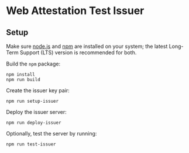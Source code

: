 # Web Attestation Test Issuer

## Setup

Make sure [node.js](https://nodejs.org/) and [npm](https://docs.npmjs.com/downloading-and-installing-node-js-and-npm) are installed on your system; the latest Long-Term Support (LTS) version is recommended for both. 

Build the `npm` package:
```
npm install
npm run build
```

Create the issuer key pair:
```
npm run setup-issuer
```

Deploy the issuer server:
```
npm run deploy-issuer
```

Optionally, test the server by running:
```
npm run test-issuer
```

